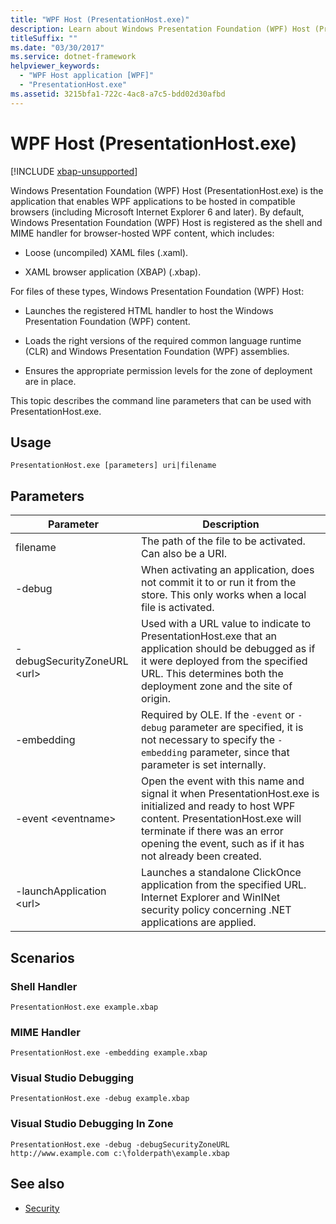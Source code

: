 ```yaml
---
title: "WPF Host (PresentationHost.exe)"
description: Learn about Windows Presentation Foundation (WPF) Host (PresentationHost.exe), which enables WPF applications to be hosted in compatible browsers.
titleSuffix: ""
ms.date: "03/30/2017"
ms.service: dotnet-framework
helpviewer_keywords:
  - "WPF Host application [WPF]"
  - "PresentationHost.exe"
ms.assetid: 3215bfa1-722c-4ac8-a7c5-bdd02d30afbd
---
```

# WPF Host (PresentationHost.exe)

[!INCLUDE [xbap-unsupported](~/wpf/includes/xbap-unsupported.md)]

Windows Presentation Foundation (WPF) Host (PresentationHost.exe) is the application that enables WPF applications to be hosted in compatible browsers (including Microsoft Internet Explorer 6 and later). By default, Windows Presentation Foundation (WPF) Host is registered as the shell and MIME handler for browser-hosted WPF content, which includes:

- Loose (uncompiled) XAML files (.xaml).

- XAML browser application (XBAP) (.xbap).

For files of these types, Windows Presentation Foundation (WPF) Host:

- Launches the registered HTML handler to host the Windows Presentation Foundation (WPF) content.

- Loads the right versions of the required common language runtime (CLR) and Windows Presentation Foundation (WPF) assemblies.

- Ensures the appropriate permission levels for the zone of deployment are in place.

This topic describes the command line parameters that can be used with PresentationHost.exe.

## Usage

`PresentationHost.exe [parameters] uri|filename`

## Parameters

|Parameter|Description|
|---------------|-----------------|
|filename|The path of the file to be activated. Can also be a URI.|
|-debug|When activating an application, does not commit it to or run it from the store. This only works when a local file is activated.|
|-debugSecurityZoneURL \<url>|Used with a URL value to indicate to PresentationHost.exe that an application should be debugged as if it were deployed from the specified URL. This determines both the deployment zone and the site of origin.|
|-embedding|Required by OLE. If the `-event` or `-debug` parameter are specified, it is not necessary to specify the `-embedding` parameter, since that parameter is set internally.|
|-event \<eventname>|Open the event with this name and signal it when PresentationHost.exe is initialized and ready to host WPF content. PresentationHost.exe will terminate if there was an error opening the event, such as if it has not already been created.|
|-launchApplication \<url>|Launches a standalone ClickOnce application from the specified URL. Internet Explorer and WinINet security policy concerning .NET applications are applied.|

## Scenarios

### Shell Handler

`PresentationHost.exe example.xbap`

### MIME Handler

`PresentationHost.exe -embedding example.xbap`

### Visual Studio Debugging

`PresentationHost.exe -debug example.xbap`

### Visual Studio Debugging In Zone

`PresentationHost.exe -debug -debugSecurityZoneURL http://www.example.com c:\folderpath\example.xbap`

## See also

- [Security](../security-wpf.md)
